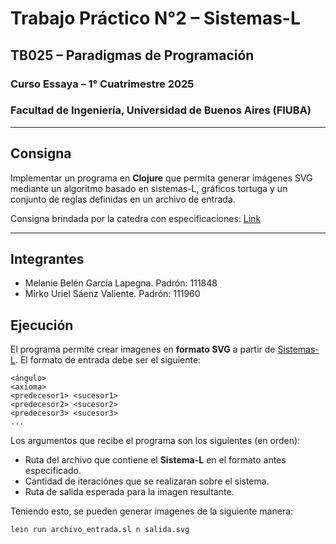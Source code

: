 # Trabajo Práctico N°2 – Sistemas-L
## TB025 – Paradigmas de Programación
### Curso Essaya – 1° Cuatrimestre 2025
### Facultad de Ingeniería, Universidad de Buenos Aires (FIUBA)

---

## Consigna

Implementar un programa en **Clojure** que permita generar imágenes SVG mediante un algoritmo basado en sistemas-L, gráficos tortuga y un conjunto de reglas definidas en un archivo de entrada.

Consigna brindada por la catedra con especificaciones: [Link](https://algoritmos3ce.github.io/tps/tp2-2025c1/)

---

## Integrantes
- Melanie Belén García Lapegna. Padrón: 111848
- Mirko Uriel Sáenz Valiente. Padrón: 111960

## Ejecución
El programa permite crear imagenes en **formato SVG** a partir de [Sistemas-L](https://es.wikipedia.org/wiki/Sistema-L). El formato de entrada debe ser el siguiente:

```
<ángulo>
<axioma>
<predecesor1> <sucesor1>
<predecesor2> <sucesor2>
<predecesor3> <sucesor3>
...
```
Los argumentos que recibe el programa son los siguientes (en orden):
- Ruta del archivo que contiene el **Sistema-L** en el formato antes especificado.
- Cantidad de iteraciónes que se realizaran sobre el sistema.
- Ruta de salida esperada para la imagen resultante.

Teniendo esto, se pueden generar imagenes de la siguiente manera:
```
lein run archivo_entrada.sl n salida.svg
```
